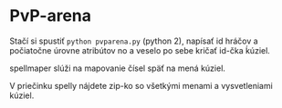 # PvP-arena
Stačí si spustiť `python pvparena.py` (python 2), napísať id hráčov a počiatočne úrovne atribútov no a veselo po sebe kričať id-čka ḱúziel.

spellmaper slúži na mapovanie čísel späť na mená kúziel.

V priečinku spelly nájdete zip-ko so všetkými menami a vysvetleniami kúziel.

